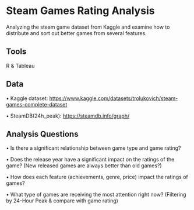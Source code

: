 
# Steam Games Rating Analysis

Analyzing the steam game dataset from Kaggle and examine how to distribute and sort out better games from several features.

## Tools
R & Tableau


## Data

• Kaggle dataset:
https://www.kaggle.com/datasets/trolukovich/steam-games-complete-dataset

• SteamDB(24h_peak):
https://steamdb.info/graph/
## Analysis Questions

• Is there a significant relationship between game type and game rating?

• Does the release year have a significant impact on the ratings of the game? (New released games are always better than old games?)

• How does each feature (achievements, genre, price) impact the ratings of games?

• What type of games are receiving the most attention right now? (Filtering by 24-Hour Peak & compare with game rating)
